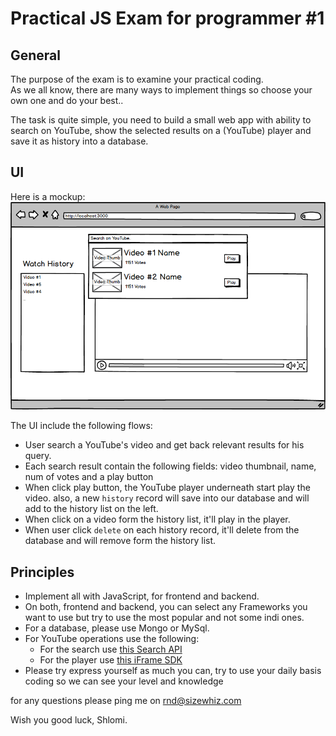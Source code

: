 # Practical JS Exam for programmer #1

## General

The purpose of the exam is to examine your practical coding.  
As we all know, there are many ways to implement things so choose your own one and do your best..

The task is quite simple, you need to build a small web app with ability to search on YouTube, show the selected results on a (YouTube) player and save it as history into a database. 
    
## UI

Here is a mockup:
![alt tag](mock.png)

The UI include the following flows:  
* User search a YouTube's video and get back relevant results for his query.
* Each search result contain the following fields: video thumbnail, name, num of votes and a play button
* When click play button, the YouTube player underneath start play the video. also, a new `history` record will save into our database and will add to the history list on the left.
* When click on a video form the history list, it'll play in the player. 
* When user click `delete` on each history record, it'll delete from the database and will remove form the history list.

## Principles
* Implement all with JavaScript, for frontend and backend.
* On both, frontend and backend, you can select any Frameworks you want to use but try to use the most popular and not some indi ones.
* For a database, please use Mongo or MySql.
* For YouTube operations use the following:  
    * For the search use [this Search API](https://developers.google.com/youtube/v3/docs/search) 
    * For the player use [this iFrame SDK](https://developers.google.com/youtube/iframe_api_reference)
* Please try express yourself as much you can, try to use your daily basis coding so we can see your level and knowledge

for any questions please ping me on rnd@sizewhiz.com  

Wish you good luck, 
Shlomi.
     